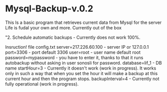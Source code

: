 # Mysql-Backup-v.0.2
This Is a basic program that retrieves current data from Mysql for the server Life is fudal your own and more. 
Currently out of the box 

"2. Schedule automatic backups - Currently does not work 100%.

Insruction!
file config.txt
server=217.226.60.100 - server IP or 127.0.0.1
port=3306 - port default 3306
user=root - user name default root
password=mypassword - you have to enter it, thanks to that it runs autobackup without asking in user sonosli for password.
database=lif_1 - DB name
startHour=3 - Currently it doesn't work (work in progress). It works only in such a way that when you set the hour it will make a backup at this current hour and then the program stops.
backupInterval=4 - Currently not fully operational (work in progress).
